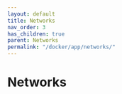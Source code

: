 ```yaml
---
layout: default
title: Networks
nav_order: 3
has_children: true
parent: Networks
permalink: "/docker/app/networks/"
---
```


# Networks
